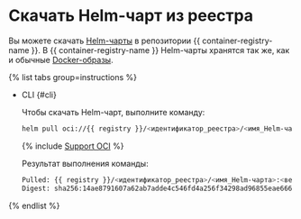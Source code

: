 # Скачать Helm-чарт из реестра

Вы можете скачать [Helm-чарты](https://helm.sh/docs/topics/charts/) в репозитории {{ container-registry-name }}. В {{ container-registry-name }} Helm-чарты хранятся так же, как и обычные [Docker-образы](../../concepts/docker-image.md).

{% list tabs group=instructions %}

- CLI {#cli}

  Чтобы скачать Helm-чарт, выполните команду:

  ```bash
  helm pull oci://{{ registry }}/<идентификатор_реестра>/<имя_Helm-чарта> --version <версия>
  ```

  {% include [Support OCI](../../../_includes/managed-kubernetes/note-helm-experimental-oci.md) %}

  Результат выполнения команды:

  ```bash
  Pulled: {{ registry }}/<идентификатор_реестра>/<имя_Helm-чарта>:<версия>
  Digest: sha256:14ae8791607a62ab7adde4c546fd4a256f34298ad96855eae6662f53********
  ```

{% endlist %}